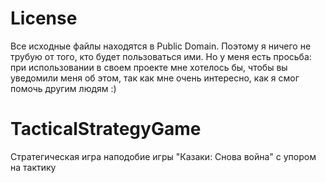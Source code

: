 # License
Все исходные файлы находятся в Public Domain. Поэтому я ничего не трубую от того, кто будет пользоваться ими. Но у меня есть просьба: при использовании в своем проекте мне хотелось бы, чтобы вы уведомили меня об этом, так как мне очень интересно, как я смог помочь другим людям :)

# TacticalStrategyGame
Стратегическая игра наподобие игры "Казаки: Снова война" с упором на тактику
